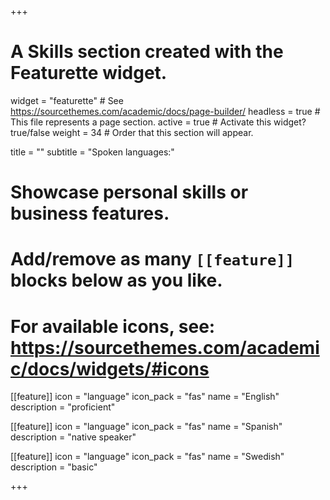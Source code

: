 +++
# A Skills section created with the Featurette widget.
widget = "featurette"  # See https://sourcethemes.com/academic/docs/page-builder/
headless = true  # This file represents a page section.
active = true  # Activate this widget? true/false
weight = 34  # Order that this section will appear.

title = ""
subtitle = "Spoken languages:"

# Showcase personal skills or business features.
#
# Add/remove as many `[[feature]]` blocks below as you like.
#
# For available icons, see: https://sourcethemes.com/academic/docs/widgets/#icons

[[feature]]
  icon = "language"
  icon_pack = "fas"
  name = "English"
  description = "proficient"

[[feature]]
  icon = "language"
  icon_pack = "fas"
  name = "Spanish"
  description = "native speaker"

[[feature]]
  icon = "language"
  icon_pack = "fas"
  name = "Swedish"
  description = "basic"

+++
